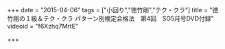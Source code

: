 +++
date = "2015-04-06"
tags = ["小回り","徳竹剛","テク・クラ"]
title = "徳竹剛の１級＆テク・クラ パターン別検定合格法　第4回　SG5月号DVD付録"
videoid = "f6Xzhq7MrtE"

+++

